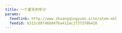 ```yaml
---
title: 一个夏天的年少
params:
  feedlink: http://www.zhuangqingyuan.site/atom.xml
  feedid: b312c88f46b047ba412ac17373786410
---
```

